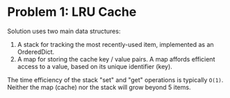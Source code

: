 # Problem 1: LRU Cache #
Solution uses two main data structures:

1. A stack for tracking the most recently-used item, implemented as an OrderedDict.
2. A map for storing the cache key / value pairs.
   A map affords efficient access to a value, based on its unique identifier (key).
   
The time efficiency of the stack "set" and "get" operations is typically `O(1)`. Neither the map (cache) nor the stack will grow beyond 5 items.

